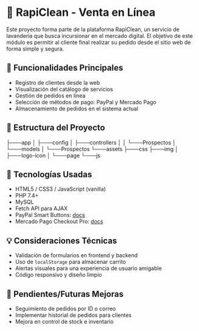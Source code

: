 # 🧼 RapiClean - Venta en Línea

Este proyecto forma parte de la plataforma RapiClean, un servicio de lavandería que busca incursionar en el mercado digital. El objetivo de este módulo es permitir al cliente final realizar su pedido desde el sitio web de forma simple y segura.

## 🎯 Funcionalidades Principales

- Registro de clientes desde la web
- Visualización del catálogo de servicios
- Gestión de pedidos en línea
- Selección de métodos de pago: PayPal y Mercado Pago
- Almacenamiento de pedidos en el sistema actual

## 📁 Estructura del Proyecto
├───app
│   ├───config
│   ├───controllers
│   │   └───Prospectos
│   └───models
│       └───Prospectos
└───assets
    ├───css
    ├───img
    │   ├───logo-icon
    │   └───page
    └───js

## 🔧 Tecnologías Usadas

- HTML5 / CSS3 / JavaScript (vanilla)
- PHP 7.4+
- MySQL
- Fetch API para AJAX
- PayPal Smart Buttons: [docs](https://developer.paypal.com/docs/checkout/)
- Mercado Pago Checkout Pro: [docs](https://www.mercadopago.com.mx/developers/es/guides/payments/checkout-pro/introduction/)

## 💡 Consideraciones Técnicas

- Validación de formularios en frontend y backend
- Uso de `localStorage` para almacenar carrito
- Alertas visuales para una experiencia de usuario amigable
- Código responsivo y diseño limpio

## 🚧 Pendientes/Futuras Mejoras

- Seguimiento de pedidos por ID o correo
- Implementar historial de pedidos para clientes
- Mejora en control de stock e inventario
